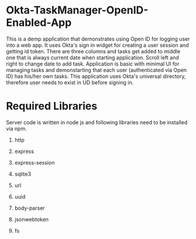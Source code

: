 # Okta-TaskManager-OpenID-Enabled-App

This is a demp application that demonstrates using Open ID for logging user into a web app. It uses Okta's sign in widget for
creating a user session and getting id token. There are three columns and 
tasks get added to middle one that is always current date when starting application. Scroll left and right to change date to add task. 
Application is basic with minimal UI for managing tasks and demonstarting that each user (authenticated via Open ID) has his/her own tasks.
This application uses Okta's universal directory, therefore user needs to exist in UD before signing in. 


# Required Libraries

Server code is written in node js and following libraries need to be installed via npm.

1) http

2) express

3) express-session

4) sqlite3

5) url

6) uuid

7) body-parser

8) jsonwebtoken

9) fs



